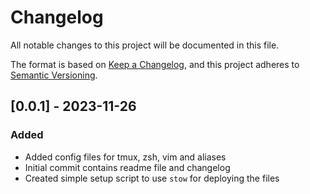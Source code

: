 # Changelog

All notable changes to this project will be documented in this file.

The format is based on [Keep a Changelog](https://keepachangelog.com/en/1.0.0/),
and this project adheres to [Semantic Versioning](https://semver.org/spec/v2.0.0.html).

## [0.0.1] - 2023-11-26

### Added

- Added config files for tmux, zsh, vim and aliases
- Initial commit contains readme file and changelog
- Created simple setup script to use `stow` for deploying the files
